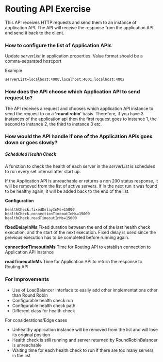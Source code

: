 # Routing API Exercise

This API receives HTTP requests and send them to an instance of application API. The API will receive the response from the application API and send it back to the client.

### How to configure the list of Application APIs

Update *serverList* in application.properties.
Value format should be a comma-separated host:port

Example
```
serverList=localhost:4000,localhost:4001,localhost:4002
```

### How does the API choose which Application API to send request to?

The API receives a request and chooses which application API instance to send the request to on a **‘round robin’** basis. Therefore, if you have 3 instances of the application api then the first request goes to instance 1, the second to instance 2, the third to instance 3 etc.

### How would the API handle if one of the Application APIs goes down or goes slowly?

##### Scheduled Health Check

A function to check the health of each server in the _serverList_ is scheduled to run every set interval after start up.


If the Application API is unreachable or returns a non 200 status response, it will be removed from the list of active servers. If in the next run it was found to be healthy again, it will be added back to the end of the list.

**Configuration**

```
healthCheck.fixedDelayInMs=15000
healthCheck.connectionTimeoutInMs=15000
healthCheck.readTimeoutInMs=15000
```
**fixedDelayInMs**
Fixed duration between the end of the last health check execution, and the start of the next execution. Fixed delay is used since the previous execution has to be completed before running again. 


**connectionTimeoutInMs**
Time for Routing API to establish connection to Application API instance

**readTimeoutInMs**
Time for Application API to return the response to Routing API


### For Improvements
- Use of LoadBalancer interface to easily add other implementations other than Round Robin
- Configurable health check run
- Configurable health check path
- Different class for health check

For considerations/Edge cases
- Unhealthy application instance will be removed from the list and will lose its original position
- Health check is still running and server returned by RoundRobinBalancer is unreachable
- Waiting time for each health check to run if there are too many servers in the list
